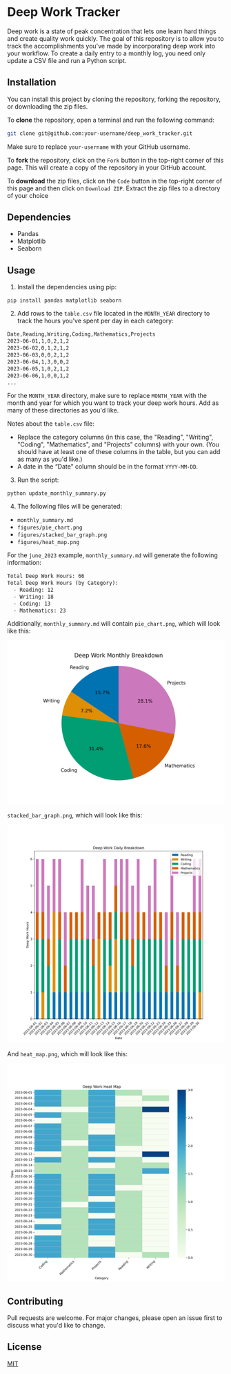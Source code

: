 # Deep Work Tracker

Deep work is a state of peak concentration that lets one learn hard things and create quality work quickly. The goal of this repository is to allow you to track the accomplishments you've made by incorporating deep work into your workflow. To create a daily entry to a monthly log, you need only update a CSV file and run a Python script.

## Installation

You can install this project by cloning the repository, forking the repository, or downloading the zip files.

To **clone** the repository, open a terminal and run the following command:

```sh
git clone git@github.com:your-username/deep_work_tracker.git
```

Make sure to replace `your-username` with your GitHub username.

To **fork** the repository, click on the `Fork` button in the top-right corner of this page. This will create a copy of the repository in your GitHub account.

To **download** the zip files, click on the `Code` button in the top-right corner of this page and then click on `Download ZIP`. Extract the zip files to a directory of your choice

## Dependencies

- Pandas
- Matplotlib
- Seaborn 

## Usage

1. Install the dependencies using pip:

```
pip install pandas matplotlib seaborn
```

2. Add rows to the `table.csv` file located in the `MONTH_YEAR` directory to track the hours you've spent per day in each category:

```
Date,Reading,Writing,Coding,Mathematics,Projects
2023-06-01,1,0,2,1,2
2023-06-02,0,1,2,1,2
2023-06-03,0,0,2,1,2
2023-06-04,1,3,0,0,2
2023-06-05,1,0,2,1,2
2023-06-06,1,0,0,1,2
...
```

For the `MONTH_YEAR` directory, make sure to replace `MONTH_YEAR` with the month and year for which you want to track your deep work hours. Add as many of these directories as you'd like. 

Notes about the `table.csv` file:
- Replace the category columns (in this case, the "Reading", "Writing", "Coding", "Mathematics", and "Projects" columns) with your own. (You should have at least one of these columns in the table, but you can add as many as you'd like.)
- A date in the “Date” column should be in the format `YYYY-MM-DD`. 

3. Run the script:

```
python update_monthly_summary.py
```

4. The following files will be generated:

- `monthly_summary.md`
- `figures/pie_chart.png`
- `figures/stacked_bar_graph.png`
- `figures/heat_map.png`

For the `june_2023` example, `monthly_summary.md` will generate the following information:

```
Total Deep Work Hours: 66
Total Deep Work Hours (by Category):
  - Reading: 12
  - Writing: 18
  - Coding: 13
  - Mathematics: 23
```

Additionally, `monthly_summary.md` will contain `pie_chart.png`, which will look like this:

![Sample Pie Chart](june_2023/figures/pie_chart.png)

`stacked_bar_graph.png`, which will look like this:

![Sample Stacked Bar Graph](june_2023/figures/stacked_bar_graph.png)

And `heat_map.png`, which will look like this:

![Sample Heat Map](june_2023/figures/heat_map.png)

## Contributing

Pull requests are welcome. For major changes, please open an issue first to discuss what you'd like to change.

## License

[MIT](https://choosealicense.com/licenses/mit/)












